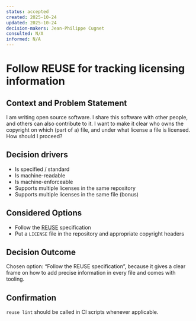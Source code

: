 ```yaml
---
status: accepted
created: 2025-10-24
updated: 2025-10-24
decision-makers: Jean-Philippe Cugnet
consulted: N/A
informed: N/A
---
```


# Follow REUSE for tracking licensing information

## Context and Problem Statement

I am writing open source software. I share this software with other people, and
others can also contribute to it. I want to make it clear who owns the copyright
on which (part of a) file, and under what license a file is licensed. How should
I proceed?

## Decision drivers

* Is specified / standard
* Is machine-readable
* Is machine-enforceable
* Supports multiple licenses in the same repository
* Supports multiple licenses in the same file (bonus)

## Considered Options

* Follow the [REUSE] specification
* Put a `LICENSE` file in the repository and appropriate copyright headers

## Decision Outcome

Chosen option: “Follow the REUSE specification”, because it gives a clear frame
on how to add precise information in every file and comes with tooling.

## Confirmation

`reuse lint` should be called in CI scripts whenever applicable.

[REUSE]: https://reuse.software/
